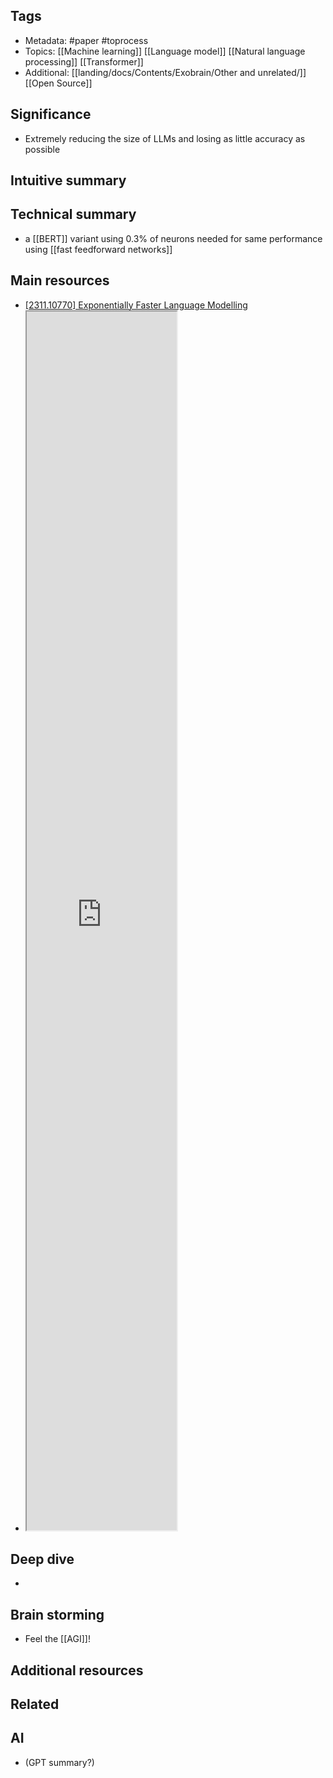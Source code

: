 ## Tags
- Metadata: #paper #toprocess
- Topics: [[Machine learning]] [[Language model]] [[Natural language processing]] [[Transformer]]
- Additional: [[landing/docs/Contents/Exobrain/Other and unrelated/]] [[Open Source]]
## Significance
- Extremely reducing the size of LLMs and losing as little accuracy as possible
## Intuitive summary
## Technical summary
-  a [[BERT]] variant using 0.3% of neurons needed for same performance using [[fast feedforward networks]]
## Main resources 
- [[2311.10770] Exponentially Faster Language Modelling](https://arxiv.org/abs/2311.10770)
- <iframe src="https://arxiv.org/abs/2311.10770" allow="fullscreen" allowfullscreen="" style="height:50%;width:50%; aspect-ratio: 16 / 9; "></iframe>

## Deep dive
- 
## Brain storming
- Feel the [[AGI]]!
## Additional resources  

## Related
## AI 
- (GPT summary?)